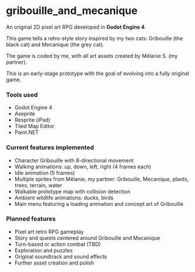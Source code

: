 # gribouille_and_mecanique

An original 2D pixel art RPG developed in **Godot Engine 4**.

This game tells a retro-style story inspired by my two cats: Gribouille (the black cat) and Mecanique (the grey cat).

The game is coded by me, with all art assets created by Mélanie S. (my partner).

This is an early-stage prototype with the goal of evolving into a fully original game.

### Tools used

- Godot Engine 4  
- Aseprite  
- Resprite (iPad)  
- Tiled Map Editor  
- Paint.NET  

### Current features implemented

- Character Gribouille with 8-directional movement  
- Walking animations: up, down, left, right (4 frames each)  
- Idle animation (5 frames)  
- Multiple sprites from Mélanie, my partner: Gribouille, Mecanique, plants, trees, terrain, water  
- Walkable prototype map with collision detection  
- Ambient wildlife animations: ducks, birds  
- Main menu featuring a loading animation and concept art of Gribouille

### Planned features

- Pixel art retro RPG gameplay  
- Story and quests centered around Gribouille and Mecanique  
- Turn-based or action combat (TBD)  
- Exploration and puzzles  
- Original soundtrack and sound effects  
- Further asset creation and polish
